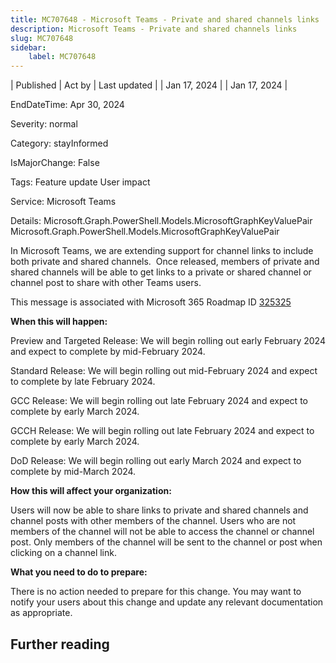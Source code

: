 ```yaml
---
title: MC707648 - Microsoft Teams - Private and shared channels links
description: Microsoft Teams - Private and shared channels links
slug: MC707648
sidebar:
    label: MC707648
---
```


| Published | Act by | Last updated |
| Jan 17, 2024 |  | Jan 17, 2024 |

EndDateTime: Apr 30, 2024

Severity: normal

Category: stayInformed

IsMajorChange: False

Tags: Feature update User impact

Service: Microsoft Teams

Details: Microsoft.Graph.PowerShell.Models.MicrosoftGraphKeyValuePair Microsoft.Graph.PowerShell.Models.MicrosoftGraphKeyValuePair

<p>In Microsoft Teams, we are extending support for channel links to include both private and shared channels.&nbsp; Once released, members of private and shared channels will be able to get links to a private or shared channel or channel post to share with other Teams users.</p><p>This message is associated with Microsoft 365 Roadmap ID <a href="https://www.microsoft.com/microsoft-365/roadmap?filters=&amp;searchterms=325325" target="_blank">325325</a></p><p><b>When this will happen:</b></p><p>Preview and Targeted Release: We will begin rolling out early February 2024 and expect to complete by mid-February 2024.</p><p>Standard Release: We will begin rolling out mid-February 2024 and expect to complete by late February 2024.</p><p>GCC Release: We will begin rolling out late February 2024 and expect to complete by early March 2024.</p><p>GCCH Release: We will begin rolling out late February 2024 and expect to complete by early March 2024.</p><p>DoD Release: We will begin rolling out early March 2024 and expect to complete by mid-March 2024.</p><p><b>How this will affect your organization:</b></p><p>Users will now be able to share links to private and shared channels and channel posts with other members of the channel. Users who are not members of the channel will not be able to access the channel or channel post. Only members of the channel will be sent to the channel or post when clicking on a channel link.</p><p><b>What you need to do to prepare:</b></p><p>There is no action needed to prepare for this change. You may want to notify your users about this change and update any relevant documentation as appropriate.</p>

## Further reading
